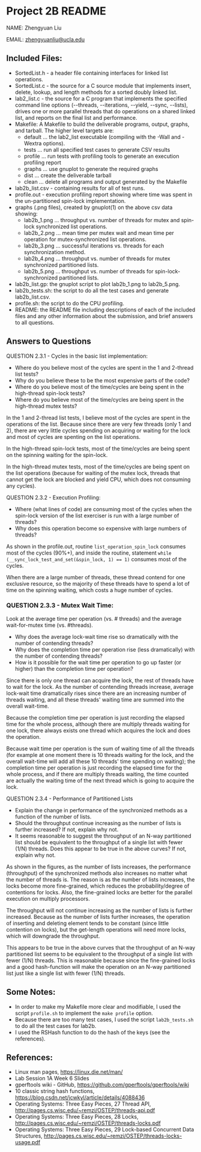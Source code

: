 # Project 2B README
NAME: Zhengyuan Liu

EMAIL: zhengyuanliu@ucla.edu

## Included Files:
* SortedList.h - a header file containing interfaces for linked list operations.
* SortedList.c - the source for a C source module that implements insert, delete, lookup, and length methods for a sorted doubly linked list.
* lab2_list.c - the source for a C program that implements the specified command line options (--threads, --iterations, --yield, --sync, --lists), drives one or more parallel threads that do operations on a shared linked list, and reports on the final list and performance.
* Makefile: A Makefile to build the deliverable programs, output, graphs, and tarball. The higher level targets are:
	* default ... the lab2_list executable (compiling with the -Wall and -Wextra options).
	* tests ... run all specified test cases to generate CSV results
	* profile ... run tests with profiling tools to generate an execution profiling report
	* graphs ... use gnuplot to generate the required graphs
	* dist ... create the deliverable tarball
	* clean ... delete all programs and output generated by the Makefile
* lab2b_list.csv - containing results for all of test runs.
* profile.out - execution profiling report showing where time was spent in the un-partitioned spin-lock implementation.
* graphs (.png files), created by gnuplot(1) on the above csv data showing:
	* lab2b_1.png ... throughput vs. number of threads for mutex and spin-lock synchronized list operations.
	* lab2b_2.png ... mean time per mutex wait and mean time per operation for mutex-synchronized list operations.
	* lab2b_3.png ... successful iterations vs. threads for each synchronization method.
	* lab2b_4.png ... throughput vs. number of threads for mutex synchronized partitioned lists.
	* lab2b_5.png ... throughput vs. number of threads for spin-lock-synchronized partitioned lists.
* lab2b_list.gp: the gnuplot script to plot lab2b_1.png to lab2b_5.png.
* lab2b_tests.sh: the script to do all the test cases and generate lab2b_list.csv.
* profile.sh: the script to do the CPU profiling.
* README: the README file including descriptions of each of the included files and any other information about the submission, and brief answers to all questions.


## Answers to Questions
QUESTION 2.3.1 - Cycles in the basic list implementation:
* Where do you believe most of the cycles are spent in the 1 and 2-thread list tests?
* Why do you believe these to be the most expensive parts of the code?
* Where do you believe most of the time/cycles are being spent in the high-thread spin-lock tests?
* Where do you believe most of the time/cycles are being spent in the high-thread mutex tests?

In the 1 and 2-thread list tests, I believe most of the cycles  are spent in the operations of the list. Because since there are very few threads (only 1 and 2), there are very little cycles spending on acquiring or waiting for the lock and most of cycles are spenting on the list operations.

In the high-thread spin-lock tests, most of the time/cycles are being spent on the spinning waiting for the spin-lock.

In the high-thread mutex tests, most of the time/cycles are being spent on the list operations (because for waiting of the mutex lock, threads that cannot get the lock are blocked and yield CPU, which does not consuming any cycles).

QUESTION 2.3.2 - Execution Profiling:
* Where (what lines of code) are consuming most of the cycles when the spin-lock version of the list exerciser is run with a large number of threads?
* Why does this operation become so expensive with large numbers of threads?

As shown in the profile.out, routine `list_operation_spin_lock` consumes most of the cycles (90%+), and inside the routine, statement `while (__sync_lock_test_and_set(&spin_lock, 1) == 1)` consumes most of the cycles. 

When there are a large number of threads, these thread contend for one exclusive resource, so the majority of these threads have to spend a lot of time on the spinning waiting, which costs a huge number of cycles.

### QUESTION 2.3.3 - Mutex Wait Time:

Look at the average time per operation (vs. # threads) and the average wait-for-mutex time (vs. #threads).
* Why does the average lock-wait time rise so dramatically with the number of contending threads?
* Why does the completion time per operation rise (less dramatically) with the number of contending threads?
* How is it possible for the wait time per operation to go up faster (or higher) than the completion time per operation?

Since there is only one thread can acquire the lock, the rest of threads have to wait for the lock. As the number of contending threads increase, average lock-wait time dramatically rises since there are an increasing number of threads waiting, and all these threads' waiting time are summed into the overall wait-time.

Because the completion time per operation is just recording the elapsed time for the whole process, although there are multiply threads waiting for one lock, there always exists one thread which acquires the lock and does the operation. 

Because wait time per operation is the sum of waiting time of all the threads (for example at one moment there is 10 threads waiting for the lock, and the overall wait-time will add all these 10 threads' time spending on waiting); the completion time per operation is just recording the elapsed time for the whole process, and if there are multiply threads waiting, the time counted are actually the waiting time of the next thread which is going to acquire the lock.

QUESTION 2.3.4 - Performance of Partitioned Lists
* Explain the change in performance of the synchronized methods as a function of the number of lists.
* Should the throughput continue increasing as the number of lists is further increased? If not, explain why not.
* It seems reasonable to suggest the throughput of an N-way partitioned list should be equivalent to the throughput of a single list with fewer (1/N) threads. Does this appear to be true in the above curves? If not, explain why not.

As shown in the figures, as the number of lists increases, the performance (throughput) of the synchronized methods also increases no matter what the number of threads is. The reason is as the number of lists increases, the locks become more fine-grained, which reduces the probability/degree of contentions for locks. Also, the fine-grained locks are better for the parallel execution on multiply processors.

The throughput will not continue increasing as the number of lists is further increased. Because as the number of lists further increases, the operation of inserting and deleting element tends to be constant (since little contention on locks), but the get-length operations will need more locks, which will downgrade the throughput.

This appears to be true in the above curves that the throughput of an N-way partitioned list seems to be equivalent to the throughput of a single list with fewer (1/N) threads. This is reasonable because since the fine-grained locks and a good hash-function will make the operation on an N-way partitioned list just like a single list with fewer (1/N) threads.


## Some Notes:
* In order to make my Makefile more clear and modifiable, I used the script `profile.sh` to implement the `make profile` option.
* Because there are too many test cases, I used the script `lab2b_tests.sh` to do all the test cases for lab2b.
* I used the RSHash function to do the hash of the keys (see the references).


## References:
* Linux man pages, https://linux.die.net/man/
* Lab Session 1A Week 6 Slides
* gperftools wiki - GitHub, https://github.com/gperftools/gperftools/wiki
* 10 classic string hash functions, https://blog.csdn.net/jcwkyl/article/details/4088436
* Operating Systems: Three Easy Pieces, 27 Thread API, http://pages.cs.wisc.edu/~remzi/OSTEP/threads-api.pdf
* Operating Systems: Three Easy Pieces, 28 Locks, http://pages.cs.wisc.edu/~remzi/OSTEP/threads-locks.pdf
* Operating Systems: Three Easy Pieces, 29 Lock-based Concurrent Data Structures, http://pages.cs.wisc.edu/~remzi/OSTEP/threads-locks-usage.pdf
